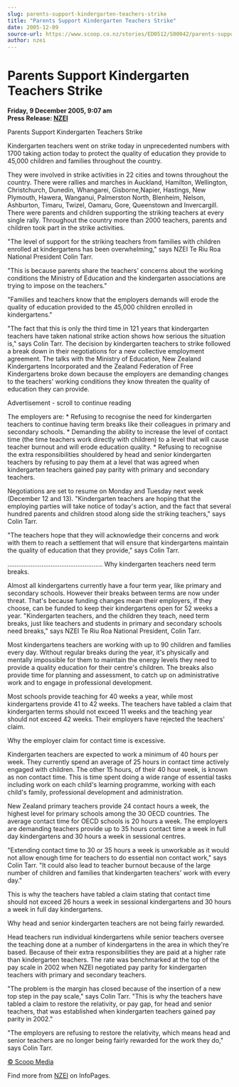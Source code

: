 ```yaml
---
slug: parents-support-kindergarten-teachers-strike
title: "Parents Support Kindergarten Teachers Strike"
date: 2005-12-09
source-url: https://www.scoop.co.nz/stories/ED0512/S00042/parents-support-kindergarten-teachers-strike.htm
author: nzei
---
```

Parents Support Kindergarten Teachers Strike
============================================

**Friday, 9 December 2005, 9:07 am**  
**Press Release: [NZEI](https://info.scoop.co.nz/NZEI)**

Parents Support Kindergarten Teachers Strike

Kindergarten teachers went on strike today in unprecedented numbers with 1700 taking action today to protect the quality of education they provide to 45,000 children and families throughout the country.

They were involved in strike activities in 22 cities and towns throughout the country. There were rallies and marches in Auckland, Hamilton, Wellington, Christchurch, Dunedin, Whangarei, Gisborne,Napier, Hastings, New Plymouth, Hawera, Wanganui, Palmerston North, Blenheim, Nelson, Ashburton, Timaru, Twizel, Oamaru, Gore, Queenstown and Invercargill. There were parents and children supporting the striking teachers at every single rally. Throughout the country more than 2000 teachers, parents and children took part in the strike activities.

"The level of support for the striking teachers from families with children enrolled at kindergartens has been overwhelming," says NZEI Te Riu Roa National President Colin Tarr.

"This is because parents share the teachers' concerns about the working conditions the Ministry of Education and the kindergarten associations are trying to impose on the teachers."

"Families and teachers know that the employers demands will erode the quality of education provided to the 45,000 children enrolled in kindergartens."

"The fact that this is only the third time in 121 years that kindergarten teachers have taken national strike action shows how serious the situation is," says Colin Tarr. The decision by kindergarten teachers to strike followed a break down in their negotiations for a new collective employment agreement. The talks with the Ministry of Education, New Zealand Kindergartens Incorporated and the Zealand Federation of Free Kindergartens broke down because the employers are demanding changes to the teachers' working conditions they know threaten the quality of education they can provide.

Advertisement - scroll to continue reading





The employers are: \* Refusing to recognise the need for kindergarten teachers to continue having term breaks like their colleagues in primary and secondary schools. \* Demanding the ability to increase the level of contact time (the time teachers work directly with children) to a level that will cause teacher burnout and will erode education quality. \* Refusing to recognise the extra responsibilities shouldered by head and senior kindergarten teachers by refusing to pay them at a level that was agreed when kindergarten teachers gained pay parity with primary and secondary teachers.

Negotiations are set to resume on Monday and Tuesday next week (December 12 and 13). "Kindergarten teachers are hoping that the employing parties will take notice of today's action, and the fact that several hundred parents and children stood along side the striking teachers," says Colin Tarr.

"The teachers hope that they will acknowledge their concerns and work with them to reach a settlement that will ensure that kindergartens maintain the quality of education that they provide," says Colin Tarr.

..................................................... Why kindergarten teachers need term breaks.

Almost all kindergartens currently have a four term year, like primary and secondary schools. However their breaks between terms are now under threat. That's because funding changes mean their employers, if they choose, can be funded to keep their kindergartens open for 52 weeks a year. "Kindergarten teachers, and the children they teach, need term breaks, just like teachers and students in primary and secondary schools need breaks," says NZEI Te Riu Roa National President, Colin Tarr.

Most kindergartens teachers are working with up to 90 children and families every day. Without regular breaks during the year, it's physically and mentally impossible for them to maintain the energy levels they need to provide a quality education for their centre's children. The breaks also provide time for planning and assessment, to catch up on administrative work and to engage in professional development.

Most schools provide teaching for 40 weeks a year, while most kindergartens provide 41 to 42 weeks. The teachers have tabled a claim that kindergarten terms should not exceed 11 weeks and the teaching year should not exceed 42 weeks. Their employers have rejected the teachers' claim.

Why the employer claim for contact time is excessive.

Kindergarten teachers are expected to work a minimum of 40 hours per week. They currently spend an average of 25 hours in contact time actively engaged with children. The other 15 hours, of their 40 hour week, is known as non contact time. This is time spent doing a wide range of essential tasks including work on each child's learning programme, working with each child's family, professional development and administration.

New Zealand primary teachers provide 24 contact hours a week, the highest level for primary schools among the 30 OECD countries. The average contact time for OECD schools is 20 hours a week. The employers are demanding teachers provide up to 35 hours contact time a week in full day kindergartens and 30 hours a week in sessional centres.

"Extending contact time to 30 or 35 hours a week is unworkable as it would not allow enough time for teachers to do essential non contact work," says Colin Tarr. "It could also lead to teacher burnout because of the large number of children and families that kindergarten teachers' work with every day."

This is why the teachers have tabled a claim stating that contact time should not exceed 26 hours a week in sessional kindergartens and 30 hours a week in full day kindergartens.

Why head and senior kindergarten teachers are not being fairly rewarded.

Head teachers run individual kindergartens while senior teachers oversee the teaching done at a number of kindergartens in the area in which they're based. Because of their extra responsibilities they are paid at a higher rate than kindergarten teachers. The rate was benchmarked at the top of the pay scale in 2002 when NZEI negotiated pay parity for kindergarten teachers with primary and secondary teachers.

"The problem is the margin has closed because of the insertion of a new top step in the pay scale," says Colin Tarr. "This is why the teachers have tabled a claim to restore the relativity, or pay gap, for head and senior teachers, that was established when kindergarten teachers gained pay parity in 2002."

"The employers are refusing to restore the relativity, which means head and senior teachers are no longer being fairly rewarded for the work they do," says Colin Tarr.

[© Scoop Media](http://www.scoop.co.nz/about/terms.html)

Find more from [NZEI](https://info.scoop.co.nz/NZEI) on InfoPages.